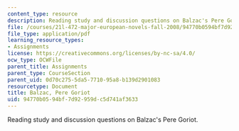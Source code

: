 ```yaml
---
content_type: resource
description: Reading study and discussion questions on Balzac's Pere Goriot.
file: /courses/21l-472-major-european-novels-fall-2008/94770b0594bf7d92959dc5d741af3633_balzac.pdf
file_type: application/pdf
learning_resource_types:
- Assignments
license: https://creativecommons.org/licenses/by-nc-sa/4.0/
ocw_type: OCWFile
parent_title: Assignments
parent_type: CourseSection
parent_uid: 0d70c275-5da5-7710-95a8-b139d2901083
resourcetype: Document
title: Balzac, Pere Goriot
uid: 94770b05-94bf-7d92-959d-c5d741af3633
---
```

Reading study and discussion questions on Balzac's Pere Goriot.